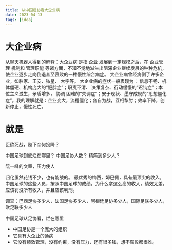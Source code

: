 ```yaml
---
title: 从中国足协看大企业病
date: 2023-04-13
tags: [idea]
---
```


# 大企业病
从聊天机器人得到的解释：大企业病 是指 企业 发展到一定规模之后，在 企业管理 机制和 管理职能 等诸方面，不知不觉地滋生出阻滞企业继续发展的种种危机，使企业逐步走向倒退甚至衰败的一种慢性综合病症。 大企业病曾经病倒了许多企业，如胜家、王安、铱星、 大宇等。 大企业病的症状一般表现为： 信息不畅、机体僵硬、机构庞大的“肥胖症”；职责不清、 决策复杂、行动缓慢的“迟钝症”；本位主义滋生，矛盾增多， 协调 困难的“失调症”；安于现状、墨守成规的“思想僵化症”。我的理解就是：企业变大，流程僵化；各自为战，互相掣肘；效率下降，创新停止，慢性死亡。

# 就是



臣欲死战，陛下奈何投降？

中国足球到底烂在哪里？
中国足协人数？
精简到多少人？

阮一峰的文章，压力使人

归化虽然花钱不少，也有能战的。
最优秀的梅西，姆巴佩，具有最顶尖的收入。中国足球的这些人员，按照中国足球的成绩，为什么拿这么高的收入，绩效太差，应该罚没所有收入，并且应该判刑。

调查：巴西足协多少人，法国足协多少人，阿根廷足协多少人，国际足联多少人，欧足联多少人

中国足球从足协看，烂在哪里
* 中国足协是一个庞大的组织
* 它具有大企业的通病
* 它没有绩效管理，没有约束，没有压力，还有很多钱，想不腐败都很难。

